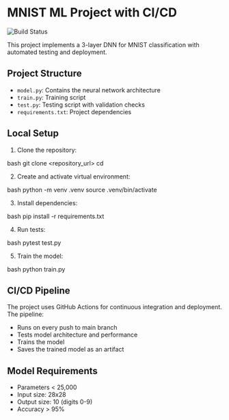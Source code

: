 # MNIST ML Project with CI/CD

![Build Status](https://github.com/yourusername/your-repo-name/actions/workflows/ci-cd.yml/badge.svg)

This project implements a 3-layer DNN for MNIST classification with automated testing and deployment.

## Project Structure
- `model.py`: Contains the neural network architecture
- `train.py`: Training script
- `test.py`: Testing script with validation checks
- `requirements.txt`: Project dependencies

## Local Setup

1. Clone the repository: 

bash 
git clone <repository_url>
cd <repo-name>

2. Create and activate virtual environment:

bash 
python -m venv .venv
source .venv/bin/activate

3. Install dependencies:

bash 
pip install -r requirements.txt

4. Run tests:

bash 
pytest test.py

5. Train the model:

bash 
python train.py

## CI/CD Pipeline
The project uses GitHub Actions for continuous integration and deployment. The pipeline:
- Runs on every push to main branch
- Tests model architecture and performance
- Trains the model
- Saves the trained model as an artifact

## Model Requirements
- Parameters < 25,000
- Input size: 28x28
- Output size: 10 (digits 0-9)
- Accuracy > 95%